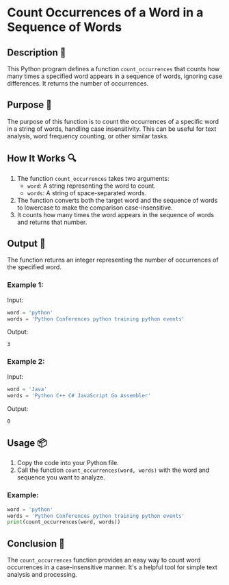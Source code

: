 # Count Occurrences of a Word in a Sequence of Words

## Description 📝

This Python program defines a function `count_occurrences` that counts how many times a specified word appears in a sequence of words, ignoring case differences.
It returns the number of occurrences.

## Purpose 🎯

The purpose of this function is to count the occurrences of a specific word in a string of words, handling case insensitivity.
This can be useful for text analysis, word frequency counting, or other similar tasks.

## How It Works 🔍

1. The function `count_occurrences` takes two arguments:
    - `word`: A string representing the word to count.
    - `words`: A string of space-separated words.
2. The function converts both the target word and the sequence of words to lowercase to make the comparison case-insensitive.
3. It counts how many times the word appears in the sequence of words and returns that number.

## Output 📜

The function returns an integer representing the number of occurrences of the specified word.

### Example 1:

Input:

```python
word = 'python'
words = 'Python Conferences python training python events'
```

Output:

```
3
```

### Example 2:

Input:

```python
word = 'Java'
words = 'Python C++ C# JavaScript Go Assembler'
```

Output:

```
0
```

## Usage 📦

1. Copy the code into your Python file.
2. Call the function `count_occurrences(word, words)` with the word and sequence you want to analyze.

### Example:

```python
word = 'python'
words = 'Python Conferences python training python events'
print(count_occurrences(word, words))
```

## Conclusion 🚀

The `count_occurrences` function provides an easy way to count word occurrences in a case-insensitive manner.
It's a helpful tool for simple text analysis and processing.

